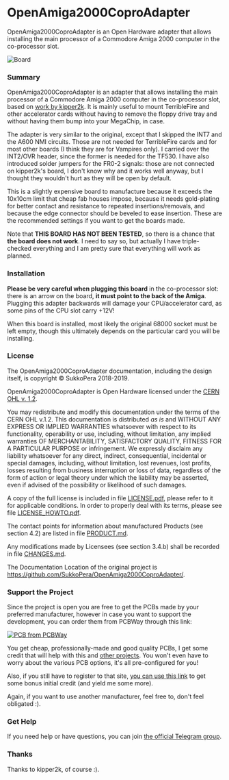 # OpenAmiga2000CoproAdapter
OpenAmiga2000CoproAdapter is an Open Hardware adapter that allows installing the main processor of a Commodore Amiga 2000 computer in the co-processor slot.

![Board](https://raw.githubusercontent.com/SukkoPera/OpenAmiga2000CoproAdapter/master/doc/render-top.png)

### Summary
OpenAmiga2000CoproAdapter is an adapter that allows installing the main processor of a Commodore Amiga 2000 computer in the co-processor slot, based on [work by kipper2k](http://eab.abime.net/showthread.php?t=89604). It is mainly useful to mount TerribleFire and other accelerator cards without having to remove the floppy drive tray and without having them bump into your MegaChip, in case.

The adapter is very similar to the original, except that I skipped the INT7 and the A600 NMI circuits. Those are not needed for TerribleFire cards and for most other boards (I think they are for Vampires only). I carried over the INT2/OVR header, since the former is needed for the TF530. I have also introduced solder jumpers for the FR0-2 signals: those are not connected on kipper2k's board, I don't know why and it works well anyway, but I thought they wouldn't hurt as they will be open by default.

This is a slightly expensive board to manufacture because it exceeds the 10x10cm limit that cheap fab houses impose, because it needs gold-plating for better contact and resistance to repeated insertions/removals, and because the edge connector should be beveled to ease insertion. These are the recommended settings if you want to get the boards made.

Note that **THIS BOARD HAS NOT BEEN TESTED**, so there is a chance that **the board does not work**. I need to say so, but actually I have triple-checked everything and I am pretty sure that everything will work as planned.

### Installation
**Please be very careful when plugging this board** in the co-processor slot: there is an arrow on the board, **it must point to the back of the Amiga**. Plugging this adapter backwards will damage your CPU/accelerator card, as some pins of the CPU slot carry +12V!

When this board is installed, most likely the original 68000 socket must be left empty, though this ultimately depends on the particular card you will be installing.

### License
The OpenAmiga2000CoproAdapter documentation, including the design itself, is copyright &copy; SukkoPera 2018-2019.

OpenAmiga2000CoproAdapter is Open Hardware licensed under the [CERN OHL v. 1.2](http://ohwr.org/cernohl).

You may redistribute and modify this documentation under the terms of the CERN OHL v.1.2. This documentation is distributed *as is* and WITHOUT ANY EXPRESS OR IMPLIED WARRANTIES whatsoever with respect to its functionality, operability or use, including, without limitation, any implied warranties OF MERCHANTABILITY, SATISFACTORY QUALITY, FITNESS FOR A PARTICULAR PURPOSE or infringement. We expressly disclaim any liability whatsoever for any direct, indirect, consequential, incidental or special damages, including, without limitation, lost revenues, lost profits, losses resulting from business interruption or loss of data, regardless of the form of action or legal theory under which the liability may be asserted, even if advised of the possibility or likelihood of such damages.

A copy of the full license is included in file [LICENSE.pdf](LICENSE.pdf), please refer to it for applicable conditions. In order to properly deal with its terms, please see file [LICENSE_HOWTO.pdf](LICENSE_HOWTO.pdf).

The contact points for information about manufactured Products (see section 4.2) are listed in file [PRODUCT.md](PRODUCT.md).

Any modifications made by Licensees (see section 3.4.b) shall be recorded in file [CHANGES.md](CHANGES.md).

The Documentation Location of the original project is https://github.com/SukkoPera/OpenAmiga2000CoproAdapter/.

### Support the Project
Since the project is open you are free to get the PCBs made by your preferred manufacturer, however in case you want to support the development, you can order them from PCBWay through this link:

[![PCB from PCBWay](https://www.pcbway.com/project/img/images/frompcbway.png)](https://www.pcbway.com/project/shareproject/OpenAmiga2000CoproAdapter_V2.html)

You get cheap, professionally-made and good quality PCBs, I get some credit that will help with this and [other projects](https://www.pcbway.com/project/member/shareproject/?bmbid=41100). You won't even have to worry about the various PCB options, it's all pre-configured for you!

Also, if you still have to register to that site, [you can use this link](https://www.pcbway.com/setinvite.aspx?inviteid=41100) to get some bonus initial credit (and yield me some more).

Again, if you want to use another manufacturer, feel free to, don't feel obligated :).

### Get Help
If you need help or have questions, you can join [the official Telegram group](https://t.me/joinchat/HUHdWBC9J9JnYIrvTYfZmg).

### Thanks
Thanks to kipper2k, of course :).

